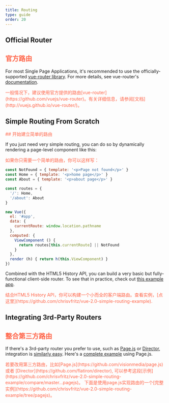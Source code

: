 ```yaml
---
title: Routing
type: guide
order: 20
---
```


## Official Router

## <font color="#FF6347">官方路由</font>


For most Single Page Applications, it's recommended to use the officially-supported [vue-router library](https://github.com/vuejs/vue-router). For more details, see vue-router's [documentation](http://vuejs.github.io/vue-router/).

<font color="#FF6347">
一般情况下，建议使用官方提供的路由[vue-router](https://github.com/vuejs/vue-router)。有关详细信息，请参阅[文档](http://vuejs.github.io/vue-router/)。
</font>

## Simple Routing From Scratch
<font color="#FF6347">
## 开始建立简单的路由
</font>

If you just need very simple routing, you can do so by dynamically rendering a page-level component like this:

<font color="#FF6347">
如果你只需要一个简单的路由，你可以这样写：
</font>

``` js
const NotFound = { template: '<p>Page not found</p>' }
const Home = { template: '<p>home page</p>' }
const About = { template: '<p>about page</p>' }

const routes = {
  '/': Home,
  '/about': About
}

new Vue({
  el: '#app',
  data: {
    currentRoute: window.location.pathname
  },
  computed: {
    ViewComponent () {
      return routes[this.currentRoute] || NotFound
    }
  },
  render (h) { return h(this.ViewComponent) }
})
```

Combined with the HTML5 History API, you can build a very basic but fully-functional client-side router. To see that in practice, check out [this example app](https://github.com/chrisvfritz/vue-2.0-simple-routing-example).

<font color="#FF6347">
结合HTML5 History API，你可以构建一个小而全的客户端路由。查看实例，[点这里](https://github.com/chrisvfritz/vue-2.0-simple-routing-example).
</font>

## Integrating 3rd-Party Routers

## <font color="#FF6347">整合第三方路由</font>


If there's a 3rd-party router you prefer to use, such as [Page.js](https://github.com/visionmedia/page.js) or [Director](https://github.com/flatiron/director), integration is [similarly easy](https://github.com/chrisvfritz/vue-2.0-simple-routing-example/compare/master...pagejs). Here's a [complete example](https://github.com/chrisvfritz/vue-2.0-simple-routing-example/tree/pagejs) using Page.js.

<font color="#FF6347">
若要改用第三方路由，比如[Page.js](https://github.com/visionmedia/page.js) 或者 [Director](https://github.com/flatiron/director), 可以参考这段[示例](https://github.com/chrisvfritz/vue-2.0-simple-routing-example/compare/master...pagejs)。 下面是使用page.js实现路由的一个[完整实例](https://github.com/chrisvfritz/vue-2.0-simple-routing-example/tree/pagejs)。
</font>
